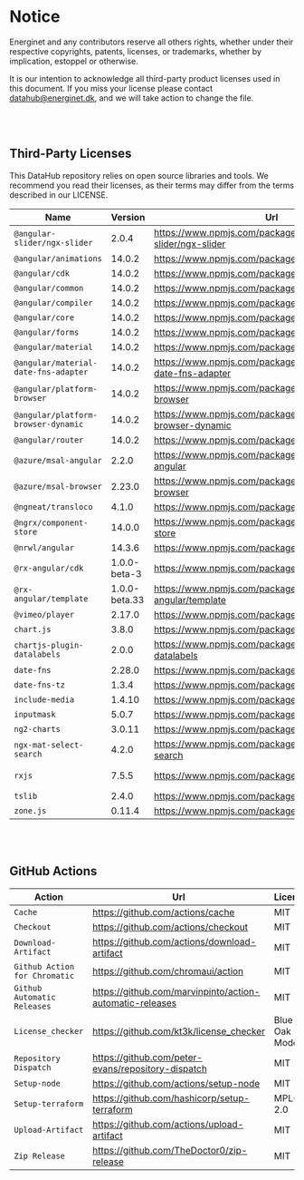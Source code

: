 # Notice

Energinet and any contributors reserve all others rights, whether under their respective copyrights, patents, licenses, or trademarks, whether by implication, estoppel or otherwise.

It is our intention to acknowledge all third-party product licenses used in this document. If you miss your license please contact datahub@energinet.dk, and we will take action to change the file.

<br>
<br>

## Third-Party Licenses

This DataHub repository relies on open source libraries and tools. We recommend you read their licenses, as their terms may differ from the terms described in our LICENSE.

| Name                                 | Version       | Url                                                                | License    |
| ------------------------------------ | ------------- | ------------------------------------------------------------------ | ---------- |
| `@angular-slider/ngx-slider`         | 2.0.4         | <https://www.npmjs.com/package/@angular-slider/ngx-slider>         | MIT        |
| `@angular/animations`                | 14.0.2        | <https://www.npmjs.com/package/@angular/animations>                | MIT        |
| `@angular/cdk`                       | 14.0.2        | <https://www.npmjs.com/package/@angular/cdk>                       | MIT        |
| `@angular/common`                    | 14.0.2        | <https://www.npmjs.com/package/@angular/common>                    | MIT        |
| `@angular/compiler`                  | 14.0.2        | <https://www.npmjs.com/package/@angular/compiler>                  | MIT        |
| `@angular/core`                      | 14.0.2        | <https://www.npmjs.com/package/@angular/core>                      | MIT        |
| `@angular/forms`                     | 14.0.2        | <https://www.npmjs.com/package/@angular/forms>                     | MIT        |
| `@angular/material`                  | 14.0.2        | <https://www.npmjs.com/package/@angular/material>                  | MIT        |
| `@angular/material-date-fns-adapter` | 14.0.2        | <https://www.npmjs.com/package/@angular/material-date-fns-adapter> | MIT        |
| `@angular/platform-browser`          | 14.0.2        | <https://www.npmjs.com/package/@angular/platform-browser>          | MIT        |
| `@angular/platform-browser-dynamic`  | 14.0.2        | <https://www.npmjs.com/package/@angular/platform-browser-dynamic>  | MIT        |
| `@angular/router`                    | 14.0.2        | <https://www.npmjs.com/package/@angular/router>                    | MIT        |
| `@azure/msal-angular`                | 2.2.0         | <https://www.npmjs.com/package/@azure/msal-angular>                | MIT        |
| `@azure/msal-browser`                | 2.23.0        | <https://www.npmjs.com/package/@azure/msal-browser>                | MIT        |
| `@ngneat/transloco`                  | 4.1.0         | <https://www.npmjs.com/package/@ngneat/transloco>                  | MIT        |
| `@ngrx/component-store`              | 14.0.0        | <https://www.npmjs.com/package/@ngrx/component-store>              | MIT        |
| `@nrwl/angular`                      | 14.3.6        | <https://www.npmjs.com/package/@nrwl/angular>                      | MIT        |
| `@rx-angular/cdk`                    | 1.0.0-beta-3  | <https://www.npmjs.com/package/@rx-angular/cdk>                    | MIT        |
| `@rx-angular/template`               | 1.0.0-beta.33 | <https://www.npmjs.com/package/@rx-angular/template>               | MIT        |
| `@vimeo/player`                      | 2.17.0        | <https://www.npmjs.com/package/@vimeo/player>                      | MIT        |
| `chart.js`                           | 3.8.0         | <https://www.npmjs.com/package/chart.js>                           | MIT        |
| `chartjs-plugin-datalabels`          | 2.0.0         | <https://www.npmjs.com/package/chartjs-plugin-datalabels>          | MIT        |
| `date-fns`                           | 2.28.0        | <https://www.npmjs.com/package/date-fns>                           | MIT        |
| `date-fns-tz`                        | 1.3.4         | <https://www.npmjs.com/package/date-fns-tz>                        | MIT        |
| `include-media`                      | 1.4.10        | <https://www.npmjs.com/package/include-media>                      | MIT        |
| `inputmask`                          | 5.0.7         | <https://www.npmjs.com/package/inputmask>                          | MIT        |
| `ng2-charts`                         | 3.0.11        | <https://www.npmjs.com/package/ng2-charts>                         | ISC        |
| `ngx-mat-select-search`              | 4.2.0         | <https://www.npmjs.com/package/ngx-mat-select-search>              | MIT        |
| `rxjs`                               | 7.5.5         | <https://www.npmjs.com/package/rxjs>                               | Apache-2.0 |
| `tslib`                              | 2.4.0         | <https://www.npmjs.com/package/tslib>                              | 0BSD       |
| `zone.js`                            | 0.11.4        | <https://www.npmjs.com/package/zone.js>                            | MIT        |

<br>
<br>

## GitHub Actions

| Action                        | Url                                                        | License        |
| ----------------------------- | ---------------------------------------------------------- | -------------- |
| `Cache`                       | <https://github.com/actions/cache>                         | MIT            |
| `Checkout`                    | <https://github.com/actions/checkout>                      | MIT            |
| `Download-Artifact`           | <https://github.com/actions/download-artifact>             | MIT            |
| `Github Action for Chromatic` | <https://github.com/chromaui/action>                       | MIT            |
| `Github Automatic Releases`   | <https://github.com/marvinpinto/action-automatic-releases> | MIT            |
| `License_checker`             | <https://github.com/kt3k/license_checker>                  | Blue Oak Model |
| `Repository Dispatch`         | <https://github.com/peter-evans/repository-dispatch>       | MIT            |
| `Setup-node`                  | <https://github.com/actions/setup-node>                    | MIT            |
| `Setup-terraform`             | <https://github.com/hashicorp/setup-terraform>             | MPL-2.0        |
| `Upload-Artifact`             | <https://github.com/actions/upload-artifact>               | MIT            |
| `Zip Release`                 | <https://github.com/TheDoctor0/zip-release>                | MIT            |
